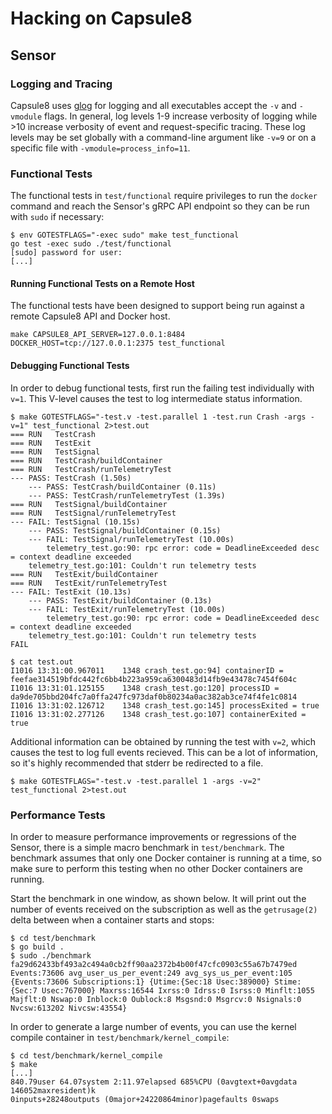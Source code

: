 # Hacking on Capsule8

## Sensor

### Logging and Tracing

Capsule8 uses [glog](https://github.com/golang/glog) for logging and
all executables accept the `-v` and `-vmodule` flags. In general, log
levels 1-9 increase verbosity of logging while >10 increase verbosity
of event and request-specific tracing. These log levels may be set
globally with a command-line argument like `-v=9` or on a specific
file with `-vmodule=process_info=11`.

### Functional Tests

The functional tests in `test/functional` require privileges to run
the `docker` command and reach the Sensor's gRPC API endpoint so they
can be run with `sudo` if necessary:

```
$ env GOTESTFLAGS="-exec sudo" make test_functional
go test -exec sudo ./test/functional
[sudo] password for user:
[...]
```

#### Running Functional Tests on a Remote Host

The functional tests have been designed to support being run against a
remote Capsule8 API and Docker host.

```
make CAPSULE8_API_SERVER=127.0.0.1:8484 DOCKER_HOST=tcp://127.0.0.1:2375 test_functional

```

#### Debugging Functional Tests

In order to debug functional tests, first run the failing test
individually with `v=1`. This V-level causes the test to log
intermediate status information.

```
$ make GOTESTFLAGS="-test.v -test.parallel 1 -test.run Crash -args -v=1" test_functional 2>test.out
=== RUN   TestCrash
=== RUN   TestExit
=== RUN   TestSignal
=== RUN   TestCrash/buildContainer
=== RUN   TestCrash/runTelemetryTest
--- PASS: TestCrash (1.50s)
    --- PASS: TestCrash/buildContainer (0.11s)
    --- PASS: TestCrash/runTelemetryTest (1.39s)
=== RUN   TestSignal/buildContainer
=== RUN   TestSignal/runTelemetryTest
--- FAIL: TestSignal (10.15s)
    --- PASS: TestSignal/buildContainer (0.15s)
    --- FAIL: TestSignal/runTelemetryTest (10.00s)
    	telemetry_test.go:90: rpc error: code = DeadlineExceeded desc = context deadline exceeded
	telemetry_test.go:101: Couldn't run telemetry tests
=== RUN   TestExit/buildContainer
=== RUN   TestExit/runTelemetryTest
--- FAIL: TestExit (10.13s)
    --- PASS: TestExit/buildContainer (0.13s)
    --- FAIL: TestExit/runTelemetryTest (10.00s)
    	telemetry_test.go:90: rpc error: code = DeadlineExceeded desc = context deadline exceeded
	telemetry_test.go:101: Couldn't run telemetry tests
FAIL
```

```
$ cat test.out
I1016 13:31:00.967011    1348 crash_test.go:94] containerID = feefae314519bfdc442fc6bb4b223a959ca6300483d14fb9e43478c7454f604c
I1016 13:31:01.125155    1348 crash_test.go:120] processID = da9de705bbd204fc7a0ffa247fc973daf0b80234a0ac382ab3ce74f4fe1c0814
I1016 13:31:02.126712    1348 crash_test.go:145] processExited = true
I1016 13:31:02.277126    1348 crash_test.go:107] containerExited = true
```

Additional information can be obtained by running the test with `v=2`,
which causes the test to log full events recieved. This can be a lot
of information, so it's highly recommended that stderr be redirected
to a file.

```
$ make GOTESTFLAGS="-test.v -test.parallel 1 -args -v=2" test_functional 2>test.out
```

### Performance Tests

In order to measure performance improvements or regressions of the
Sensor, there is a simple macro benchmark in `test/benchmark`. The
benchmark assumes that only one Docker container is running at a time,
so make sure to perform this testing when no other Docker containers
are running.

Start the benchmark in one window, as shown below. It will print out
the number of events received on the subscription as well as the
`getrusage(2)` delta between when a container starts and stops:

```
$ cd test/benchmark
$ go build .
$ sudo ./benchmark 
fa29d62433bf493a2c494a0cb2ff90aa2372b4b00f47cfc0903c55a67b7479ed Events:73606 avg_user_us_per_event:249 avg_sys_us_per_event:105 {Events:73606 Subscriptions:1} {Utime:{Sec:18 Usec:389000} Stime:{Sec:7 Usec:767000} Maxrss:16544 Ixrss:0 Idrss:0 Isrss:0 Minflt:1055 Majflt:0 Nswap:0 Inblock:0 Oublock:8 Msgsnd:0 Msgrcv:0 Nsignals:0 Nvcsw:613202 Nivcsw:43554}
```

In order to generate a large number of events, you can use the kernel
compile container in `test/benchmark/kernel_compile`:

```
$ cd test/benchmark/kernel_compile
$ make
[...]
840.79user 64.07system 2:11.97elapsed 685%CPU (0avgtext+0avgdata 146052maxresident)k
0inputs+28248outputs (0major+24220864minor)pagefaults 0swaps
```
